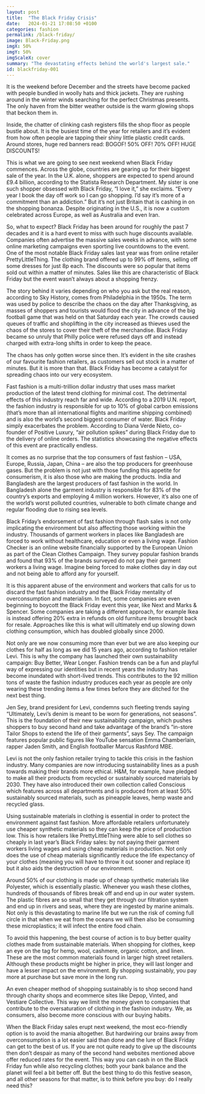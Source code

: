 ```yaml
---
layout: post
title:  "The Black Friday Crisis"
date:   2024-01-21 17:08:50 +0100
categories: fashion
permalink: /black-friday/
image: Black-Friday.png
imgX: 50%
imgY: 50%
imgScaleX: cover
summary: "The devastating effects behind the world's largest sale."
id: blackfriday-001
---
```


It is the weekend before December and the streets have become packed with people bundled in woolly hats and thick jackets. They are rushing around in the winter winds searching for the perfect Christmas presents. The only haven from the bitter weather outside is the warm glowing shops that beckon them in.

Inside, the chatter of clinking cash registers fills the shop floor as people bustle about. It is the busiest time of the year for retailers and it’s evident from how often people are tapping their shiny little plastic credit cards. Around stores, huge red banners read: BOGOF! 50% OFF! 70% OFF! HUGE DISCOUNTS!

This is what we are going to see next weekend when Black Friday commences. Across the globe, countries are gearing up for their biggest sale of the year. In the U.K. alone, shoppers are expected to spend around £9.4 billion, according to the Statista Research Department. My sister is one such shopper obsessed with Black Friday, “I love it,” she exclaims. “Every year I book the day off work so I can go shopping. I’d say it’s more of a commitment than an addiction.” But it’s not just Britain that is cashing in on the shopping bonanza. Despite originating in the U.S., it is now a custom celebrated across Europe, as well as Australia and even Iran.

So, what to expect? Black Friday has been around for roughly the past 7 decades and it is a hard event to miss with such huge discounts available. Companies often advertise the massive sales weeks in advance, with some online marketing campaigns even sporting live countdowns to the event. One of the most notable Black Friday sales last year was from online retailer PrettyLittleThing. The clothing brand offered up to 99% off items, selling off some dresses for just 8p each. The discounts were so popular that items sold out within a matter of minutes. Sales like this are characteristic of Black Friday but the event wasn’t always about a shopping frenzy.

The story behind it varies depending on who you ask but the real reason, according to Sky History, comes from Philadelphia in the 1950s. The term was used by police to describe the chaos on the day after Thanksgiving, as masses of shoppers and tourists would flood the city in advance of the big football game that was held on that Saturday each year. The crowds caused queues of traffic and shoplifting in the city increased as thieves used the chaos of the stores to cover their theft of the merchandise. Black Friday became so unruly that Philly police were refused days off and instead charged with extra-long shifts in order to keep the peace. 

The chaos has only gotten worse since then. It’s evident in the site crashes of our favourite fashion retailers, as customers sell out stock in a matter of minutes. But it is more
than that. Black Friday has become a catalyst for spreading chaos into our very ecosystem. 

Fast fashion is a multi-trillion dollar industry that uses mass market production of the latest trend clothing for minimal cost. The detrimental effects of this industry reach far and wide. According to a 2019 U.N. report, the fashion industry is responsible for up to 10% of global carbon emissions (that’s more than all international flights and maritime shipping
combined) and is also the world’s second biggest consumer of water. Black Friday simply exacerbates the problem. According to Diana Verde Nieto, co-founder of Positive Luxury,
“air pollution spikes” during Black Friday due to the delivery of online orders. The statistics showcasing the negative effects of this event are practically endless.

It comes as no surprise that the top consumers of fast fashion – USA, Europe, Russia, Japan, China – are also the top producers for greenhouse gases. But the problem is not just
with those funding this appetite for consumerism, it is also those who are making the products. India and Bangladesh are the largest producers of fast fashion in the world. In
Bangladesh alone the garment industry is responsible for 83% of the country’s exports and employing 4 million workers. However, it’s also one of the world’s worst polluted countries,
vulnerable to both climate change and regular flooding due to rising sea levels.

Black Friday’s endorsement of fast fashion through flash sales is not only implicating the environment but also affecting those working within the industry. Thousands of garment workers in places like Bangladesh are forced to work without healthcare, education or even a living wage. Fashion Checker is an online website financially supported by the
European Union as part of the Clean Clothes Campaign. They survey popular fashion brands and found that 93% of the brands surveyed do not pay their garment workers a living wage.
Imagine being forced to make clothes day in day out and not being able to afford any for yourself.

It is this apparent abuse of the environment and workers that calls for us to discard the fast fashion industry and the Black Friday mentality of overconsumption and materialism. In fact, some companies are even beginning to boycott the Black Friday event this year, like Next and Marks & Spencer. Some companies are taking a different approach, for example Ikea is instead offering 20% extra in refunds on old furniture items brought back for resale. Approaches like this is what will ultimately end up slowing down clothing consumption, which has doubled globally since 2000. 

Not only are we now consuming more than ever but we are also keeping our clothes for half as long as we did 15 years ago, according to fashion retailer Levi. This is why the company has launched their own sustainability campaign: Buy Better, Wear Longer. Fashion trends can be a fun and playful way of expressing our identities but in recent years the industry has become inundated with short-lived trends. This contributes to the 92 million tons of waste the fashion industry produces each year as people are only wearing these trending items a few times before they are ditched for the next best thing. 

Jen Sey, brand president for Levi, condemns such fleeting trends saying “Ultimately, Levi’s denim is meant to be worn for generations, not seasons”. This is the foundation of their new sustainability campaign, which pushes shoppers to buy second hand and take advantage of the brand’s “in-store Tailor Shops to extend the life of their garments”, says Sey. The campaign features popular public figures like YouTube sensation Emma Chamberlain, rapper Jaden Smith, and English footballer Marcus Rashford MBE. 

Levi is not the only fashion retailer trying to tackle this crisis in the fashion industry. Many companies are now introducing sustainability lines as a push towards making their
brands more ethical. H&M, for example, have pledged to make all their products from recycled or sustainably sourced materials by 2030. They have also introduced their own collection called Conscious which features across all departments and is produced from at least 50% sustainably sourced materials, such as pineapple leaves, hemp waste and recycled glass.

Using sustainable materials in clothing is essential in order to protect the environment against fast fashion. More affordable retailers unfortunately use cheaper synthetic materials so they can keep the price of production low. This is how retailers like PrettyLittleThing were able to sell clothes so cheaply in last year’s Black Friday sales: by not
paying their garment workers living wages and using cheap materials in production. Not only does the use of cheap materials significantly reduce the life expectancy of your clothes (meaning you will have to throw it out sooner and replace it) but it also aids the destruction of our environment. 

Around 50% of our clothing is made up of cheap synthetic materials like Polyester, which is essentially plastic. Whenever you wash these clothes, hundreds of thousands of fibres break off and end up in our water system. The plastic fibres are so small that they get through our filtration system and end up in rivers and seas, where they are ingested by marine animals. Not only is this devastating to marine life but we run the risk of coming full circle in that when we eat from the oceans we will then also be consuming these microplastics; it will infect the entire food chain. 

To avoid this happening, the best course of action is to buy better quality clothes made from sustainable materials. When shopping for clothes, keep an eye on the tag for hemp, wool, cashmere, organic cotton, and linen. These are the most common materials found in larger high street retailers. Although these products might be higher in price, they will last longer and have a lesser impact on the environment. By shopping sustainably, you pay more at purchase but save more in the long run. 

An even cheaper method of shopping sustainably is to shop second hand through charity shops and ecommerce sites like Depop, Vinted, and Vestiare Collective. This way we limit the money given to companies that contribute to the oversaturation of clothing in the fashion industry. We, as consumers, also become more conscious with our buying habits. 

When the Black Friday sales erupt next weekend, the most eco-friendly option is to avoid the mania altogether. But hardwiring our brains away from overconsumption is a lot easier said than done and the lure of Black Friday can get to the best of us. If you are not quite ready to give up the discounts then don’t despair as many of the second hand websites mentioned above offer reduced rates for the event. This way you can cash in on the Black Friday fun while also recycling clothes; both your bank balance and the planet will feel a bit better off. But the best thing to do this festive season, and all other seasons for that matter, is to think before you buy: do I really need this? 